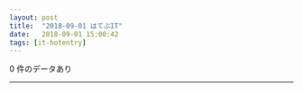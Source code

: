 ```yaml
---
layout: post
title:  "2018-09-01 はてぶIT"
date:   2018-09-01 15:00:42
tags: [it-hotentry]
---
```

0 件のデータあり

<hr>
